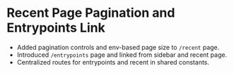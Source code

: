 # Recent Page Pagination and Entrypoints Link

- Added pagination controls and env-based page size to `/recent` page.
- Introduced `/entrypoints` page and linked from sidebar and recent page.
- Centralized routes for entrypoints and recent in shared constants.
